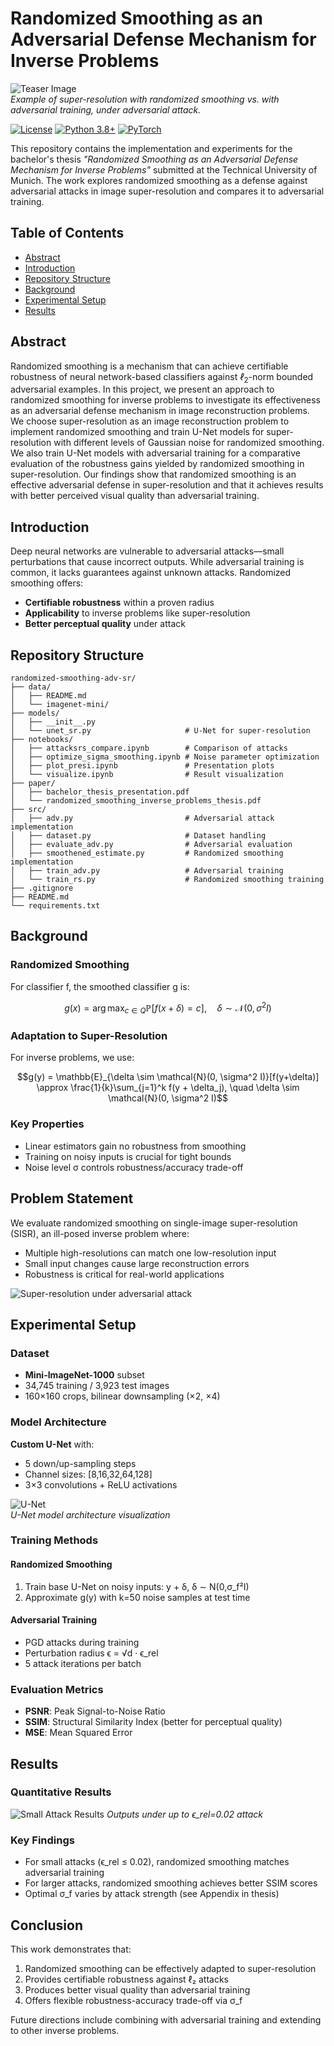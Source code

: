 # Randomized Smoothing as an Adversarial Defense Mechanism for Inverse Problems

![Teaser Image](figures/teaser.jpg)  
*Example of super-resolution with randomized smoothing vs. with adversarial training, under adversarial attack.*

[![License](https://img.shields.io/badge/License-MIT-blue.svg)](https://opensource.org/licenses/MIT)
[![Python 3.8+](https://img.shields.io/badge/python-3.8+-blue.svg)](https://www.python.org/downloads/)
[![PyTorch](https://img.shields.io/badge/PyTorch-1.10+-red.svg)](https://pytorch.org/)

This repository contains the implementation and experiments for the bachelor's thesis *"Randomized Smoothing as an Adversarial Defense Mechanism for Inverse Problems"* submitted at the Technical University of Munich. The work explores randomized smoothing as a defense against adversarial attacks in image super-resolution and compares it to adversarial training.

## Table of Contents
- [Abstract](#abstract)
- [Introduction](#introduction)
- [Repository Structure](#repository-structure)
- [Background](#background)
- [Experimental Setup](#experimental-setup)
- [Results](#results)

## Abstract
Randomized smoothing is a mechanism that can achieve certifiable robustness of neural network-based
classifiers against $ℓ_2$-norm bounded adversarial examples. In this project, we present an approach to 
randomized smoothing for inverse problems to investigate its effectiveness as an adversarial defense 
mechanism in image reconstruction problems. We choose super-resolution as an image reconstruction problem
to implement randomized smoothing and train U-Net models for super-resolution with different levels of
Gaussian noise for randomized smoothing. We also train U-Net models with adversarial training for a
comparative evaluation of the robustness gains yielded by randomized smoothing in super-resolution. Our
findings show that randomized smoothing is an effective adversarial defense in super-resolution and that
it achieves results with better perceived visual quality than adversarial training.

## Introduction
Deep neural networks are vulnerable to adversarial attacks—small perturbations that cause incorrect outputs. While adversarial training is common, it lacks guarantees against unknown attacks. Randomized smoothing offers:

- **Certifiable robustness** within a proven radius
- **Applicability** to inverse problems like super-resolution
- **Better perceptual quality** under attack

## Repository Structure

```
randomized-smoothing-adv-sr/
├── data/                              
│   ├── README.md                      
│   └── imagenet-mini/                 
├── models/                            
│   ├── __init__.py
│   └── unet_sr.py                     # U-Net for super-resolution
├── notebooks/                         
│   ├── attacksrs_compare.ipynb        # Comparison of attacks
│   ├── optimize_sigma_smoothing.ipynb # Noise parameter optimization
│   ├── plot_presi.ipynb               # Presentation plots
│   └── visualize.ipynb                # Result visualization
├── paper/                             
│   ├── bachelor_thesis_presentation.pdf
│   └── randomized_smoothing_inverse_problems_thesis.pdf
├── src/                               
│   ├── adv.py                         # Adversarial attack implementation
│   ├── dataset.py                     # Dataset handling
│   ├── evaluate_adv.py                # Adversarial evaluation
│   ├── smoothened_estimate.py         # Randomized smoothing implementation
│   ├── train_adv.py                   # Adversarial training
│   └── train_rs.py                    # Randomized smoothing training
├── .gitignore                         
├── README.md                          
└── requirements.txt                   
```

## Background

### Randomized Smoothing
For classifier f, the smoothed classifier g is:
```math
g(x) = \arg\max_{c \in Q} \mathbb{P}[f(x+\delta) = c], \quad \delta \sim \mathcal{N}(0, \sigma^2 I)
```

### Adaptation to Super-Resolution
For inverse problems, we use:
```math
g(y) = \mathbb{E}_{\delta \sim \mathcal{N}(0, \sigma^2 I)}[f(y+\delta)] \approx \frac{1}{k}\sum_{j=1}^k f(y + \delta_j), \quad \delta \sim \mathcal{N}(0, \sigma^2 I)
```

### Key Properties
- Linear estimators gain no robustness from smoothing
- Training on noisy inputs is crucial for tight bounds
- Noise level σ controls robustness/accuracy trade-off

## Problem Statement
We evaluate randomized smoothing on single-image super-resolution (SISR), an ill-posed inverse problem where:

- Multiple high-resolutions can match one low-resolution input
- Small input changes cause large reconstruction errors
- Robustness is critical for real-world applications

![Super-resolution under adversarial attack](figures/sr_attack.jpg)

## Experimental Setup

### Dataset
- **Mini-ImageNet-1000** subset
- 34,745 training / 3,923 test images
- 160×160 crops, bilinear downsampling (×2, ×4)

### Model Architecture
**Custom U-Net** with:
- 5 down/up-sampling steps
- Channel sizes: [8,16,32,64,128]
- 3×3 convolutions + ReLU activations

![U-Net](figures/unet_sr.jpg)  
*U-Net model architecture visualization*

### Training Methods

#### Randomized Smoothing
1. Train base U-Net on noisy inputs: y + δ, δ ∼ N(0,σ_f²I)
2. Approximate g(y) with k=50 noise samples at test time

#### Adversarial Training
- PGD attacks during training
- Perturbation radius ϵ = √d · ϵ_rel
- 5 attack iterations per batch

### Evaluation Metrics
- **PSNR**: Peak Signal-to-Noise Ratio
- **SSIM**: Structural Similarity Index (better for perceptual quality)
- **MSE**: Mean Squared Error

## Results

### Quantitative Results

![Small Attack Results](figures/table_results.png)
*Outputs under up to ϵ_rel=0.02 attack*

### Key Findings
- For small attacks (ϵ_rel ≤ 0.02), randomized smoothing matches adversarial training
- For larger attacks, randomized smoothing achieves better SSIM scores
- Optimal σ_f varies by attack strength (see Appendix in thesis)

## Conclusion
This work demonstrates that:

1. Randomized smoothing can be effectively adapted to super-resolution
2. Provides certifiable robustness against ℓ₂ attacks
3. Produces better visual quality than adversarial training
4. Offers flexible robustness-accuracy trade-off via σ_f

Future directions include combining with adversarial training and extending to other inverse problems.
